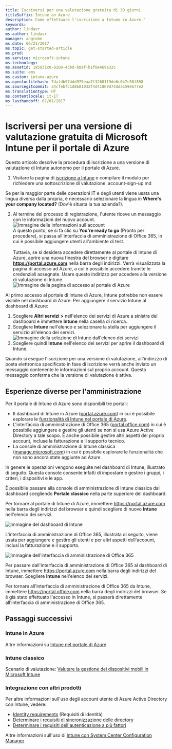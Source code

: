 ```yaml
---
title: Iscriversi per una valutazione gratuita di 30 giorni
titleSuffix: Intune on Azure
description: Come effettuare l'iscrizione a Intune in Azure."
keywords: 
author: lindavr
ms.author: lindavr
manager: angrobe
ms.date: 06/21/2017
ms.topic: get-started-article
ms.prod: 
ms.service: microsoft-intune
ms.technology: 
ms.assetid: 195931c0-8208-43bd-b0af-b1f8e469a32c
ms.suite: ems
ms.custom: intune-azure
ms.openlocfilehash: 7dafdb974dd975eaa7f3268119de6c047c50f858
ms.sourcegitcommit: 34cfebfc1d8b81032f4d41869d74dda559e677e2
ms.translationtype: HT
ms.contentlocale: it-IT
ms.lasthandoff: 07/01/2017
---
```

# <a name="sign-up-for-a-microsoft-intune-free-trial-for-the-azure-portal"></a>Iscriversi per una versione di valutazione gratuita di Microsoft Intune per il portale di Azure


Questo articolo descrive la procedura di iscrizione a una versione di valutazione di Intune autonomo per il portale di Azure.

1. Visitare la pagina di [iscrizione a Intune](https://portal.office.com/Signup/Signup.aspx?OfferId=40BE278A-DFD1-470a-9EF7-9F2596EA7FF9&dl=INTUNE_A&ali=1#0%20) e compilare il modulo per richiedere una sottoscrizione di valutazione.
account-sign-up.md

  Se per la maggior parte delle operazioni IT e degli utenti viene usata una lingua diversa dalla propria, è necessario selezionare la lingua in **Where's your company located?** (Dov'è situata la tua azienda?).

2. Al termine del processo di registrazione, l'utente riceve un messaggio con le informazioni del nuovo account. <br/> ![Immagine delle informazioni sull'account](./media/2-end-of-sign-up-process.png) <br/>A questo punto, se si fa clic su **You're ready to go** (Pronto per procedere), si passa all'interfaccia di amministrazione di Office 365, in cui è possibile aggiungere utenti all'ambiente di test. <br/><br/>Tuttavia, se si desidera accedere direttamente al portale di Intune di Azure, aprire una nuova finestra del browser e digitare **https://portal.azure.com** nella barra degli indirizzi. Verrà visualizzata la pagina di accesso ad Azure, a cui è possibile accedere tramite le credenziali assegnate. Usare questo indirizzo per accedere alla versione di valutazione di Intune. <br/> ![Immagine della pagina di accesso al portale di Azure](./media/azure-portal-signin.png)

Al primo accesso al portale di Intune di Azure, Intune potrebbe non essere visibile nel dashboard di Azure. Per aggiungere il servizio Intune al dashboard di Azure:
1. Scegliere **Altri servizi >** nell'elenco dei servizi di Azure a sinistra del dashboard e immettere **Intune** nella casella di ricerca.
2. Scegliere **Intune** nell'elenco e selezionare la stella per aggiungere il servizio all'elenco dei servizi.<br/> ![Immagine della selezione di Intune dall'elenco dei servizi](./media/azure-add-intune1.png)
3. Scegliere quindi **Intune** nell'elenco dei servizi per aprire il dashboard di Intune.

Quando si esegue l'iscrizione per una versione di valutazione, all'indirizzo di posta elettronica specificato in fase di iscrizione verrà anche inviato un messaggio contenente le informazioni sul proprio account. Questo messaggio conferma che la versione di valutazione è attiva.



## <a name="keeping-the-admin-experiences-straight"></a>Esperienze diverse per l'amministrazione


Per il portale di Intune di Azure sono disponibili tre portali:
- Il dashboard di Intune in Azure ([portal.azure.com](https://portal.azure.com)) in cui è possibile esplorare le [funzionalità di Intune nel portale di Azure](what-is-intune.md).
- L'interfaccia di amministrazione di Office 365 ([portal.office.com](https://portal.office.com)) in cui è possibile aggiungere e gestire gli utenti se non si usa Azure Active Directory a tale scopo. È anche possibile gestire altri aspetti del proprio account, incluse la fatturazione e il supporto tecnico.
- La console di amministrazione di Intune classica ([manage.microsoft.com](https://manage.microsoft.com)) in cui è possibile esplorare le funzionalità che non sono ancora state aggiunte ad Azure.

In genere le operazioni vengono eseguite nel dashboard di Intune, illustrato di seguito. Questa console consente infatti di impostare e gestire i gruppi, i criteri, i dispositivi e le app.

È possibile passare alla console di amministrazione di Intune classica dal dashboard scegliendo **Portale classico** nella parte superiore del dashboard.

Per tornare al portale di Intune di Azure, immettere https://portal.azure.com nella barra degli indirizzi del browser e quindi scegliere di nuovo **Intune** nell'elenco dei servizi.

 ![Immagine del dashboard di Intune](./media/intune-azure-dashboard.png)


L'interfaccia di amministrazione di Office 365, illustrata di seguito, viene usata per aggiungere e gestire gli utenti e per altri aspetti dell'account, inclusi la fatturazione e il supporto.

![Immagine dell'interfaccia di amministrazione di Office 365](./media/office-admin-center.png)

Per passare dall'interfaccia di amministrazione di Office 365 al dashboard di Intune, immettere https://portal.azure.com nella barra degli indirizzi del browser. Scegliere **Intune** nell'elenco dei servizi.

Per tornare all'interfaccia di amministrazione di Office 365 da Intune, immettere https://portal.office.com nella barra degli indirizzi del browser. Se è già stato effettuato l'accesso in Intune, si passerà direttamente all'interfaccia di amministrazione di Office 365.

## <a name="next-steps"></a>Passaggi successivi

### <a name="intune-on-azure"></a>Intune in Azure
Altre informazioni su [Intune nel portale di Azure](what-is-intune.md)
### <a name="classic-intune"></a>Intune classico
Scenario di valutazione: [Valutare la gestione dei dispositivi mobili in Microsoft Intune](https://docs.microsoft.com/intune-classic/understand-explore/mobile-device-management-trial-guide-microsoft-intune)

### <a name="integration-with-other-products"></a>Integrazione con altri prodotti
Per altre informazioni sull'uso degli account utente di Azure Active Directory con Intune, vedere:
- [Identity requirements](https://docs.microsoft.com/active-directory/active-directory-hybrid-identity-design-considerations-overview#design-considerations-overview) (Requisiti di identità)
- [Determinare i requisiti di sincronizzazione delle directory](https://docs.microsoft.com/active-directory/active-directory-hybrid-identity-design-considerations-directory-sync-requirements)
- [Determinare i requisiti dell'autenticazione a più fattori](https://docs.microsoft.com/active-directory/active-directory-hybrid-identity-design-considerations-multifactor-auth-requirements)

Altre informazioni sull'uso di [Intune con System Center Configuration Manager](https://docs.microsoft.com/sccm/mdm/understand/hybrid-mobile-device-management)
